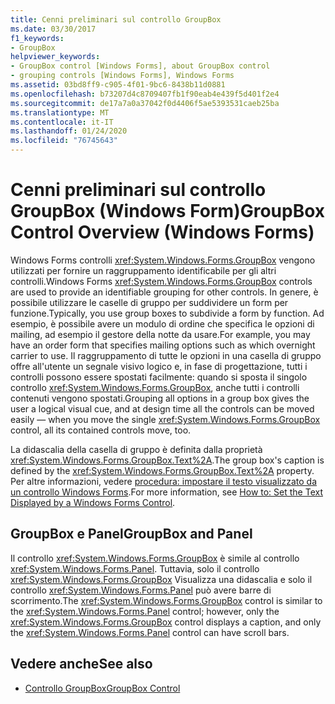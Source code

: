 ```yaml
---
title: Cenni preliminari sul controllo GroupBox
ms.date: 03/30/2017
f1_keywords:
- GroupBox
helpviewer_keywords:
- GroupBox control [Windows Forms], about GroupBox control
- grouping controls [Windows Forms], Windows Forms
ms.assetid: 03bd8ff9-c905-4f01-9bc6-8438b11d0881
ms.openlocfilehash: b73207d4c8709407fb1f90eab4e439f5d401f2e4
ms.sourcegitcommit: de17a7a0a37042f0d4406f5ae5393531caeb25ba
ms.translationtype: MT
ms.contentlocale: it-IT
ms.lasthandoff: 01/24/2020
ms.locfileid: "76745643"
---
```

# <a name="groupbox-control-overview-windows-forms"></a><span data-ttu-id="e1625-102">Cenni preliminari sul controllo GroupBox (Windows Form)</span><span class="sxs-lookup"><span data-stu-id="e1625-102">GroupBox Control Overview (Windows Forms)</span></span>
<span data-ttu-id="e1625-103">Windows Forms controlli <xref:System.Windows.Forms.GroupBox> vengono utilizzati per fornire un raggruppamento identificabile per gli altri controlli.</span><span class="sxs-lookup"><span data-stu-id="e1625-103">Windows Forms <xref:System.Windows.Forms.GroupBox> controls are used to provide an identifiable grouping for other controls.</span></span> <span data-ttu-id="e1625-104">In genere, è possibile utilizzare le caselle di gruppo per suddividere un form per funzione.</span><span class="sxs-lookup"><span data-stu-id="e1625-104">Typically, you use group boxes to subdivide a form by function.</span></span> <span data-ttu-id="e1625-105">Ad esempio, è possibile avere un modulo di ordine che specifica le opzioni di mailing, ad esempio il gestore della notte da usare.</span><span class="sxs-lookup"><span data-stu-id="e1625-105">For example, you may have an order form that specifies mailing options such as which overnight carrier to use.</span></span> <span data-ttu-id="e1625-106">Il raggruppamento di tutte le opzioni in una casella di gruppo offre all'utente un segnale visivo logico e, in fase di progettazione, tutti i controlli possono essere spostati facilmente: quando si sposta il singolo controllo <xref:System.Windows.Forms.GroupBox>, anche tutti i controlli contenuti vengono spostati.</span><span class="sxs-lookup"><span data-stu-id="e1625-106">Grouping all options in a group box gives the user a logical visual cue, and at design time all the controls can be moved easily — when you move the single <xref:System.Windows.Forms.GroupBox> control, all its contained controls move, too.</span></span>  
  
 <span data-ttu-id="e1625-107">La didascalia della casella di gruppo è definita dalla proprietà <xref:System.Windows.Forms.GroupBox.Text%2A>.</span><span class="sxs-lookup"><span data-stu-id="e1625-107">The group box's caption is defined by the <xref:System.Windows.Forms.GroupBox.Text%2A> property.</span></span> <span data-ttu-id="e1625-108">Per altre informazioni, vedere [procedura: impostare il testo visualizzato da un controllo Windows Forms](how-to-set-the-text-displayed-by-a-windows-forms-control.md).</span><span class="sxs-lookup"><span data-stu-id="e1625-108">For more information, see [How to: Set the Text Displayed by a Windows Forms Control](how-to-set-the-text-displayed-by-a-windows-forms-control.md).</span></span>  
  
## <a name="groupbox-and-panel"></a><span data-ttu-id="e1625-109">GroupBox e Panel</span><span class="sxs-lookup"><span data-stu-id="e1625-109">GroupBox and Panel</span></span>  
 <span data-ttu-id="e1625-110">Il controllo <xref:System.Windows.Forms.GroupBox> è simile al controllo <xref:System.Windows.Forms.Panel>. Tuttavia, solo il controllo <xref:System.Windows.Forms.GroupBox> Visualizza una didascalia e solo il controllo <xref:System.Windows.Forms.Panel> può avere barre di scorrimento.</span><span class="sxs-lookup"><span data-stu-id="e1625-110">The <xref:System.Windows.Forms.GroupBox> control is similar to the <xref:System.Windows.Forms.Panel> control; however, only the <xref:System.Windows.Forms.GroupBox> control displays a caption, and only the <xref:System.Windows.Forms.Panel> control can have scroll bars.</span></span>  
  
## <a name="see-also"></a><span data-ttu-id="e1625-111">Vedere anche</span><span class="sxs-lookup"><span data-stu-id="e1625-111">See also</span></span>

- [<span data-ttu-id="e1625-112">Controllo GroupBox</span><span class="sxs-lookup"><span data-stu-id="e1625-112">GroupBox Control</span></span>](groupbox-control-windows-forms.md)
